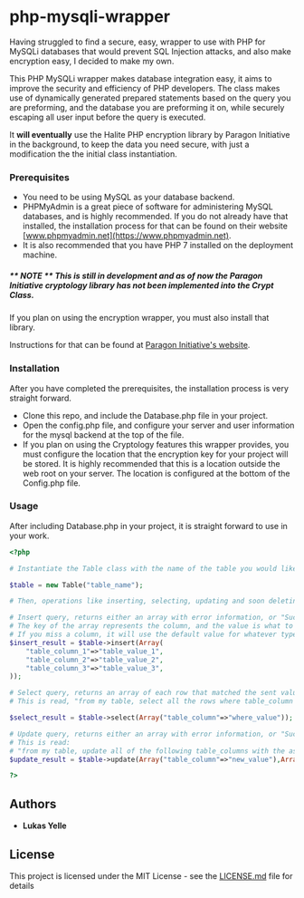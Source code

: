 # php-mysqli-wrapper
Having struggled to find a secure, easy, wrapper to use with PHP for MySQLi databases that would prevent SQL Injection attacks, and also make encryption easy, I decided to make my own. 

This PHP MySQLi wrapper makes database integration easy, it aims to improve the security and efficiency of PHP developers. The class makes use of dynamically generated prepared statements based on the query you are preforming, and the database you are preforming it on, while securely escaping all user input before the query is executed.
 
It **will eventually** use the Halite PHP encryption library by Paragon Initiative in the background, to keep the data you need secure, with just a modification the the initial class instantiation.

### Prerequisites

* You need to be using MySQL as your database backend.
* PHPMyAdmin is a great piece of software for administering MySQL databases, and is highly recommended. If you do not already have that installed, the installation process for that can be found on their website [www.phpmyadmin.net](https://www.phpmyadmin.net).  
* It is also recommended that you have PHP 7 installed on the deployment machine.

##### ** NOTE ** This is still in development and as of now the Paragon Initiative cryptology library has not been implemented into the Crypt Class.
If you plan on using the encryption wrapper, you must also install that library.

Instructions for that can be found at [Paragon Initiative's website](https://paragonie.com/project/halite).


### Installation

After you have completed the prerequisites, the installation process is very straight forward.

* Clone this repo, and include the Database.php file in your project.
* Open the config.php file, and configure your server and user information for the mysql backend at the top of the file.
* If you plan on using the Cryptology features this wrapper provides, you must configure the location that the encryption key for your project will be stored. It is highly recommended that this is a location outside the web root on your server. The location is configured at the bottom of the Config.php file.

### Usage

After including Database.php in your project, it is straight forward to use in your work.

```php
<?php

# Instantiate the Table class with the name of the table you would like to access.

$table = new Table("table_name");

# Then, operations like inserting, selecting, updating and soon deleting are made easy and secure.

# Insert query, returns either an array with error information, or "Success."
# The key of the array represents the column, and the value is what to insert.
# If you miss a column, it will use the default value for whatever type the column is.
$insert_result = $table->insert(Array(
    "table_column_1"=>"table_value_1",
    "table_column_2"=>"table_value_2",
    "table_column_3"=>"table_value_3",
));

# Select query, returns an array of each row that matched the sent values.
# This is read, "from my table, select all the rows where table_column = where_value"

$select_result = $table->select(Array("table_column"=>"where_value")); 

# Update query, returns either an array with error information, or "Success."
# This is read:
# "from my table, update all of the following table_columns with the associated new_values where where_table_column = where_value" 
$update_result = $table->update(Array("table_column"=>"new_value"),Array("where_table_column"=>"where_value"));

?>
```

## Authors

* **Lukas Yelle**

## License

This project is licensed under the MIT License - see the [LICENSE.md](LICENSE.md) file for details